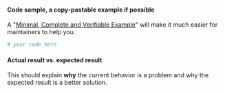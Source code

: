 #### Code sample, a copy-pastable example if possible
A "[Minimal, Complete and Verifiable Example](http://matthewrocklin.com/blog/work/2018/02/28/minimal-bug-reports)" will make it much easier for maintainers to help you.

```python
# your code here
```

#### Actual result vs. expected result
This should explain **why** the current behavior is a problem and why the expected result is a better solution.
